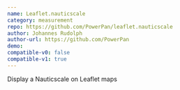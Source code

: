 ```yaml
---
name: Leaflet.nauticscale
category: measurement
repo: https://github.com/PowerPan/leaflet.nauticscale
author: Johannes Rudolph
author-url: https://github.com/PowerPan
demo: 
compatible-v0: false
compatible-v1: true
---
```


Display a Nauticscale on Leaflet maps
